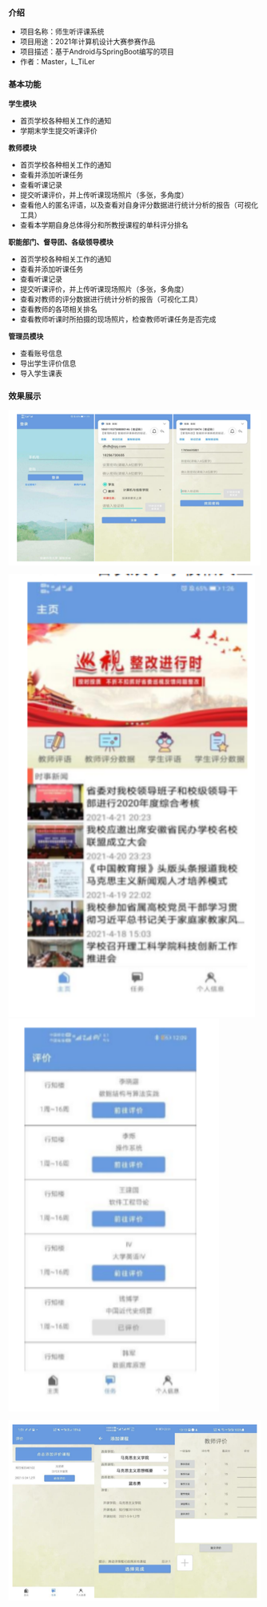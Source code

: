 ### 介绍

* 项目名称：师生听评课系统
* 项目用途：2021年计算机设计大赛参赛作品
* 项目描述：基于Android与SpringBoot编写的项目
* 作者：Master，L_TiLer

### 基本功能

**学生模块**

* 首页学校各种相关工作的通知
* 学期末学生提交听课评价 

**教师模块**

* 首页学校各种相关工作的通知
* 查看并添加听课任务
* 查看听课记录
* 提交听课评价，并上传听课现场照片（多张，多角度）
* 查看他人的匿名评语，以及查看对自身评分数据进行统计分析的报告（可视化工具）
* 查看本学期自身总体得分和所教授课程的单科评分排名 

**职能部门、督导团、各级领导模块**

* 首页学校各种相关工作的通知 
* 查看并添加听课任务
* 查看听课记录 
* 提交听课评价，并上传听课现场照片（多张，多角度）
* 查看对教师的评分数据进行统计分析的报告（可视化工具）
* 查看教师的各项相关排名
* 查看教师听课时所拍摄的现场照片，检查教师听课任务是否完成 

**管理员模块**

* 查看账号信息 
* 导出学生评价信息
* 导入学生课表

### 效果展示

<img src="images/1.png" alt="1" style="zoom:200%;" />

<img src="images/2.png" alt="2" style="zoom:200%;" /><img src="images/4.png" alt="4" style="zoom:200%;" />

<img src="images/3.png" alt="3" style="zoom:200%;" />

